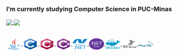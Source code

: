 
### I’m currently studying Computer Science in PUC-Minas
<div>
  <a href="https://github.com/Quebec-Eric">
  <img height="180em"   align="center" src="https://github-readme-stats.vercel.app/api?username=Quebec-Eric&show_icons=true&theme=onedark&include_all_commits=true&count_private=true"/>
  <img height="180em"  align="center" src="https://github-readme-stats.vercel.app/api/top-langs/?username=Quebec-Eric&&layout=compact&hide=shell&theme=onedark"/>

  
</div>
 <br>
  <div style="display: inline_block"><br>
  <img align="center" alt="Felipe-lang1" height="30" width="40" src="https://github.com/devicons/devicon/blob/master/icons/java/java-original.svg">
  <img align="center" alt="Felipe-lang2" height="30" width="40" src="https://github.com/devicons/devicon/blob/master/icons/c/c-original.svg">
  <img align="center" alt="Felipe-lang3" height="30" width="40" src="https://github.com/devicons/devicon/blob/master/icons/cplusplus/cplusplus-original.svg">
  <img align="center" alt="Felipe-lang4" height="30" width="40" src="https://raw.githubusercontent.com/devicons/devicon/master/icons/csharp/csharp-original.svg">
<img align="center" alt="Felipe-lang8" height="30" width="40" src="https://github.com/devicons/devicon/blob/master/icons/dot-net/dot-net-plain-wordmark.svg"> 
    <img align="center" alt="Felipe-lang8" height="30" width="40" src="https://github.com/devicons/devicon/blob/master/icons/dotnetcore/dotnetcore-original.svg"> 
     <img align="center" alt="Felipe-lang8" height="30" width="40" src="https://github.com/devicons/devicon/blob/master/icons/docker/docker-plain-wordmark.svg"> 
    <img align="center" alt="Felipe-lang8" height="30" width="40" src="https://github.com/devicons/devicon/blob/master/icons/microsoftsqlserver/microsoftsqlserver-plain-wordmark.svg"> 
        <img align="center" alt="Felipe-lang8" height="30" width="40" src="https://github.com/devicons/devicon/blob/master/icons/mysql/mysql-plain-wordmark.svg"> 
 
  
 
</div>
  


